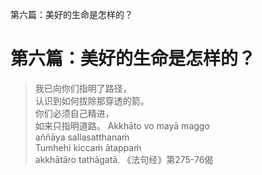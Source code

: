 第六篇：美好的生命是怎样的？

# 第六篇：美好的生命是怎样的？

> 我已向你们指明了路径，<br> 认识到如何拔除那穿透的箭。<br> 你们必须自己精进，<br> 如来只指明道路。 Akkhāto vo mayā maggo<br> aññāya sallasatthanaṁ<br> Tumhehi kiccaṁ ātappaṁ<br> akkhātāro tathāgatā. 《法句经》第275-76偈